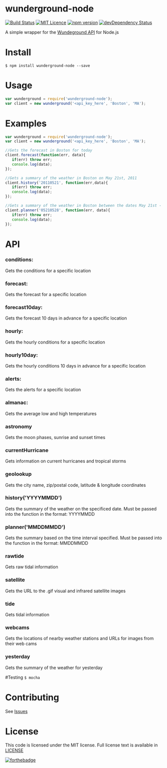 # wunderground-node
[![Build Status](https://travis-ci.org/dmccrevan/wunderground-node.svg?branch=master)](https://travis-ci.org/dmccrevan/wunderground-node)
[![MIT Licence](https://badges.frapsoft.com/os/mit/mit.svg?v=103)](https://opensource.org/licenses/mit-license.php)
[![npm version](https://badge.fury.io/js/wunderground-node.svg)](https://badge.fury.io/js/wunderground-node)
[![devDependency Status](https://david-dm.org/dmccrevan/wunderground-node/dev-status.svg)](https://david-dm.org/dmccrevan/wunderground-node#info=devDependencies)


A simple wrapper for the [Wundeground API](http://www.wunderground.com/weather/api) for Node.js

# Install
 `$ npm install wunderground-node --save`

# Usage
 ```js
 var wunderground = require('wunderground-node');
 var client = new wunderground('<api_key_here', 'Boston', 'MA');
```

# Examples
 ```js
 var wunderground = require('wunderground-node');
 var client = new wunderground('<api_key_here', 'Boston', 'MA');

 //Gets the forecast in Boston for today
 client.forecast(function(err, data){
 	if(err) throw err;
 	console.log(data);
 });

 //Gets a summary of the weather in Boston on May 21st, 2011
 client.history('20110521', function(err,data){
 	if(err) throw err;
 	console.log(data);
 });

 //Gets a summary of the weather in Boston between the dates May 21st - May 28th of this year.
 client.planner('05210528', function(err, data){
 	if(err) throw err;
 	console.log(data);
 });
 ```

# API

### conditions:
 Gets the conditions for a specific location

### forecast:
 Gets the forecast for a specific location

### forecast10day:
 Gets the forecast 10 days in advance for a specific location

### hourly:
 Gets the hourly conditions for a specific location

### hourly10day:
 Gets the hourly conditions 10 days in advance for a specific location

### alerts:
 Gets the alerts for a specific location

### almanac:
 Gets the average low and high temperatures

### astronomy
 Gets the moon phases, sunrise and sunset times

### currentHurricane
 Gets information on current hurricanes and tropical storms

### geolookup
 Gets the city name, zip/postal code, latitude & longitude coordinates

### history('YYYYMMDD')
 Gets the summary of the weather on the specificed date. Must be passed into the function in the format: YYYYMMDD

### planner('MMDDMMDD')
 Gets the summary based on the time interval specified. Must be passed into the function in the format: MMDDMMDD

### rawtide
 Gets raw tidal information

### satellite
 Gets the URL to the .gif visual and infrared satellite images

### tide 
 Gets tidal information

### webcams
 Gets the locations of nearby weather stations and URLs for images from their web cams

### yesterday
 Gets the summary of the weather for yesterday

#Testing
 `$ mocha`

# Contributing
 See [Issues](https://github.com/dmccrevan/wunderground-node/issues)

# License
 This code is licensed under the MIT license. Full license text is available in [LICENSE](https://github.com/dmccrevan/wunderground-node/blob/master/LICENSE)

 [![forthebadge](http://forthebadge.com/images/badges/oooo-kill-em.svg)](http://forthebadge.com)
